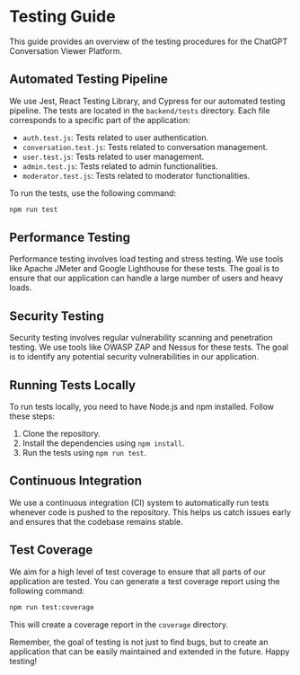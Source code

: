 # Testing Guide

This guide provides an overview of the testing procedures for the ChatGPT Conversation Viewer Platform.

## Automated Testing Pipeline

We use Jest, React Testing Library, and Cypress for our automated testing pipeline. The tests are located in the `backend/tests` directory. Each file corresponds to a specific part of the application:

- `auth.test.js`: Tests related to user authentication.
- `conversation.test.js`: Tests related to conversation management.
- `user.test.js`: Tests related to user management.
- `admin.test.js`: Tests related to admin functionalities.
- `moderator.test.js`: Tests related to moderator functionalities.

To run the tests, use the following command:

```bash
npm run test
```

## Performance Testing

Performance testing involves load testing and stress testing. We use tools like Apache JMeter and Google Lighthouse for these tests. The goal is to ensure that our application can handle a large number of users and heavy loads.

## Security Testing

Security testing involves regular vulnerability scanning and penetration testing. We use tools like OWASP ZAP and Nessus for these tests. The goal is to identify any potential security vulnerabilities in our application.

## Running Tests Locally

To run tests locally, you need to have Node.js and npm installed. Follow these steps:

1. Clone the repository.
2. Install the dependencies using `npm install`.
3. Run the tests using `npm run test`.

## Continuous Integration

We use a continuous integration (CI) system to automatically run tests whenever code is pushed to the repository. This helps us catch issues early and ensures that the codebase remains stable.

## Test Coverage

We aim for a high level of test coverage to ensure that all parts of our application are tested. You can generate a test coverage report using the following command:

```bash
npm run test:coverage
```

This will create a coverage report in the `coverage` directory.

Remember, the goal of testing is not just to find bugs, but to create an application that can be easily maintained and extended in the future. Happy testing!